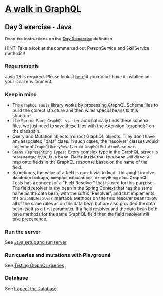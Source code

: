 # [A walk in GraphQL](../../../README.md)

## Day 3 exercise - Java

Read the instructions on the [Day 3 exercise](../day_03.md#exercise) definition

HINT: Take a look at the commented out PersonService and SkillService methods!!

### Requirements

Java 1.8 is required. Please look at [here](../../../setup/java.md#requirements) if you do not have it installed on your local environment. 

### Keep in mind

* The `GraphQL Tools` library works by processing GraphQL Schema files to build the correct structure and then wires special beans to this structure. 
* The `Spring Boot GraphQL starter` automatically finds these schema files, we just need to save these files with the extension ".graphqls" on the classpath.
* Query and Mutation objects are root GraphQL objects. They don’t have any associated "data" class. In such cases, the "resolver" classes would implement `GraphQLQueryResolver` or `GraphQLMutationResolver`.
* `Beans Representing Types:` Every complex type in the GraphQL server is represented by a Java bean. Fields inside the Java bean will directly map onto fields in the GraphQL response based on the name of the field.
* Sometimes, the value of a field is non-trivial to load. This might involve database lookups, complex calculations, or anything else. GraphQL Tools has a concept of a "Field Resolver" that is used for this purpose. 
The field resolver is any bean in the Spring Context that has the same name as the data bean, with the suffix "Resolver", and that implements the `GraphQLResolver` interface. Methods on the field resolver bean follow all of the same rules as on the data bean but are also provided the data bean itself as a first parameter. If a field resolver and the data bean both have methods for the same GraphQL field then the field resolver will take precedence.

### Run the server

 See [Java setup and run server](../../../setup/java.md#run-application)

### Run queries and mutations with Playground

See [Testing GraphQL queries](../../../setup/java.md#testing-graphql-queries)

### Database

See [Inspect the Database](../../../setup/java.md#inspect-the-database)


